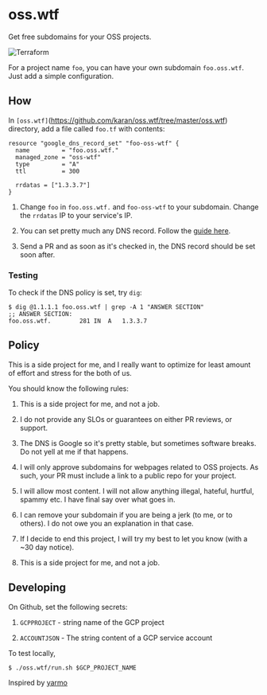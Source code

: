 # oss.wtf

Get free subdomains for your OSS projects.

![Terraform](https://github.com/karan/oss.wtf/workflows/Terraform/badge.svg?branch=master)

For a project name `foo`, you can have your own subdomain `foo.oss.wtf`. Just add a simple configuration.

## How

In `[oss.wtf]`(https://github.com/karan/oss.wtf/tree/master/oss.wtf) directory, add a file called `foo.tf` with contents:

```
resource "google_dns_record_set" "foo-oss-wtf" {
  name         = "foo.oss.wtf."
  managed_zone = "oss-wtf"
  type         = "A"
  ttl          = 300

  rrdatas = ["1.3.3.7"]
}
```

1. Change `foo` in `foo.oss.wtf.` and `foo-oss-wtf` to your subdomain. Change the `rrdatas` IP to your service's IP.

1. You can set pretty much any DNS record. Follow the [guide here](https://www.terraform.io/docs/providers/google/r/dns_record_set.html).

1. Send a PR and as soon as it's checked in, the DNS record should be set soon after.

### Testing

To check if the DNS policy is set, try `dig`:

```
$ dig @1.1.1.1 foo.oss.wtf | grep -A 1 "ANSWER SECTION"
;; ANSWER SECTION:
foo.oss.wtf.        281 IN  A   1.3.3.7
```

## Policy

This is a side project for me, and I really want to optimize for least amount of effort and stress for the both of us.

You should know the following rules:

1. This is a side project for me, and not a job.

1. I do not provide any SLOs or guarantees on either PR reviews, or support.

1. The DNS is Google so it's pretty stable, but sometimes software breaks. Do not yell at me if that happens.

1. I will only approve subdomains for webpages related to OSS projects. As such, your PR must include a link to a public repo for your project.

1. I will allow most content. I will not allow anything illegal, hateful, hurtful, spammy etc. I have final say over what goes in.

1. I can remove your subdomain if you are being a jerk (to me, or to others). I do not owe you an explanation in that case.

1. If I decide to end this project, I will try my best to let you know (with a \~30 day notice).

1. This is a side project for me, and not a job.

## Developing

On Github, set the following secrets:

1. `GCPPROJECT` - string name of the GCP project

1. `ACCOUNTJSON` - The string content of a GCP service account

To test locally,

```
$ ./oss.wtf/run.sh $GCP_PROJECT_NAME
```

Inspired by [yarmo](https://fosstodon.org/@yarmo)
